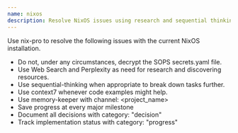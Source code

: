 ```yaml
---
name: nixos
description: Resolve NixOS issues using research and sequential thinking
---
```


Use nix-pro to resolve the following issues with the current NixOS installation.

- Do not, under any circumstances, decrypt the SOPS secrets.yaml file.
- Use Web Search and Perplexity as need for research and discovering resources.
- Use sequential-thinking when appropriate to break down tasks further.
- Use context7 whenever code examples might help.
- Use memory-keeper with channel: <project_name>
- Save progress at every major milestone
- Document all decisions with category: "decision"
- Track implementation status with category: "progress"
